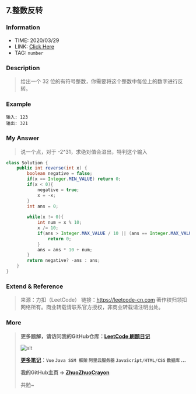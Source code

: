 ## 7.整数反转

### Information

* TIME: 2020/03/29
* LINK: [Click Here](https://leetcode-cn.com/problems/reverse-integer/)
* TAG: `number`

### Description

> 给出一个 32 位的有符号整数，你需要将这个整数中每位上的数字进行反转。

### Example

```text
输入: 123
输出: 321
```

### My Answer

> 说一个点，对于 -2^31，求绝对值会溢出，特判这个输入

```java
class Solution {
    public int reverse(int x) {
        boolean negative = false;
        if(x == Integer.MIN_VALUE) return 0;
        if(x < 0){
            negative = true;
            x = -x;
        }
        int ans = 0;
        
        while(x != 0){
            int num = x % 10;
            x /= 10;
            if(ans > Integer.MAX_VALUE / 10 || (ans == Integer.MAX_VALUE / 10 && num > 7)){
                return 0;
            }
            ans = ans * 10 + num;
        }
        return negative? -ans : ans;
    }
}
```

### Extend & Reference

> 来源：力扣（LeetCode）
> 链接：https://leetcode-cn.com
> 著作权归领扣网络所有。商业转载请联系官方授权，非商业转载请注明出处。

### More

> **更多题解，请访问我的GitHub仓库：[LeetCode 刷题日记](https://github.com/ZhuoZhuoCrayon/my-Nodes/blob/master/Daily/README_2020.md)**
>
> ![alt](https://raw.githubusercontent.com/ZhuoZhuoCrayon/my-Nodes/master/Daily/img/mynode.png)
>
> [**更多笔记**](https://github.com/ZhuoZhuoCrayon/my-Nodes)：**`Vue` `Java SSM 框架` `阿里云服务器` `JavaScript/HTML/CSS`   `数据库` ...**
>
> **我的GitHub主页 -> [ZhuoZhuoCrayon](https://github.com/ZhuoZhuoCrayon)**
>
> 共勉~


